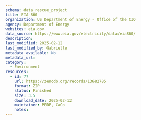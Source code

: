 ```yaml
---
schema: data_rescue_project 
title: EIA-860
organization: US Department of Energy - Office of the CIO
agency: Department of Energy
websites: eia.gov
data_source: https://www.eia.gov/electricity/data/eia860/
description: 
last_modified: 2025-02-12
last_modified_by: Gabrielle
metadata_available: No
metadata_url: 
category:
  - Environment
resources:
  - id: 77
    url: https://zenodo.org/records/13682785
    format: ZIP
    status: Finished
    size: 3.5
    download_date: 2025-02-12
    maintainer: PEDP, CaCo
    notes: 
---
```

